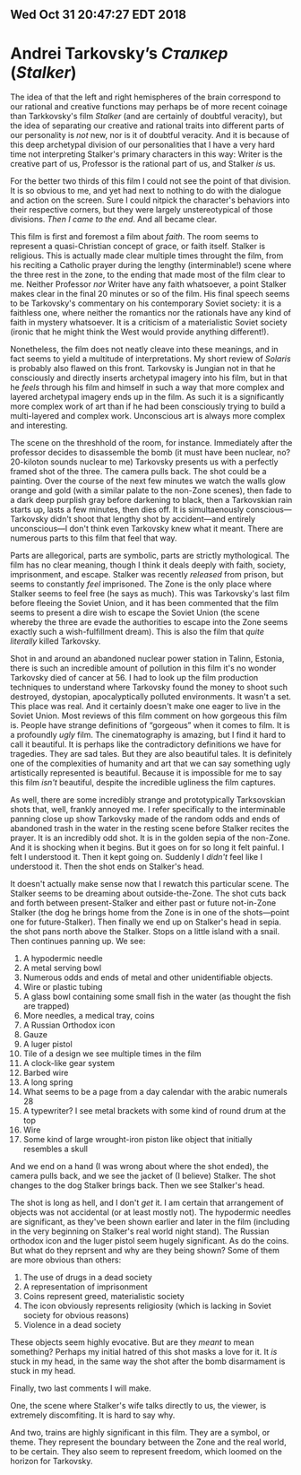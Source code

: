 Wed Oct 31 20:47:27 EDT 2018
----------------------------
Andrei Tarkovsky’s _Сталкер_ (_Stalker_)
========================================

The idea of that the left and right hemispheres of the brain correspond to our
rational and creative functions may perhaps be of more recent coinage than
Tarkkovsky's film _Stalker_ (and are certainly of doubtful veracity), but the
idea of separating our creative and rational traits into different parts of our
personality is _not_ new, nor is it of doubtful veracity. And it is because of
this deep archetypal division of our personalities that I have a very hard time
not interpreting Stalker's primary characters in this way: Writer is the
creative part of us, Professor is the rational part of us, and Stalker _is_ us.

For the better two thirds of this film I could not see the point of that
division. It is so obvious to me, and yet had next to nothing to do with the
dialogue and action on the screen. Sure I could nitpick the character's
behaviors into their respective corners, but they were largely unstereotypical
of those divisions. _Then I came to the end_. And all became clear.

This film is first and foremost a film about _faith_. The room seems to
represent a quasi-Christian concept of grace, or faith itself. Stalker is
religious. This is actually made clear multiple times throught the film, from
his reciting a Catholic prayer during the lengthy (interminable!) scene where
the three rest in the zone, to the ending that made most of the film clear to
me. Neither Professor _nor_ Writer have any faith whatsoever, a point Stalker
makes clear in the final 20 minutes or so of the film. His final speech seems to
be Tarkovsky's commentary on his contemporary Soviet society: it is a faithless
one, where neither the romantics nor the rationals have any kind of faith in
mystery whatsoever. It is a criticism of a materialistic Soviet society (ironic
that he might think the West would provide anything different!).

Nonetheless, the film does not neatly cleave into these meanings, and in fact
seems to yield a multitude of interpretations. My short review of _Solaris_ is
probably also flawed on this front. Tarkovsky is Jungian not in that he
consciously and directly inserts archetypal imagery into his film, but in that
he _feels_ through his film and himself in such a way that more complex and
layered archetypal imagery ends up in the film. As such it is a significantly
more complex work of art than if he had been consciously trying to build a
multi-layered and complex work. Unconscious art is always more complex and
interesting.

The scene on the threshhold of the room, for instance. Immediately after the
professor decides to disassemble the bomb (it must have been nuclear, no?
20-kiloton sounds nuclear to me) Tarkovsky presents us with a perfectly framed
shot of the three. The camera pulls back. The shot could be a painting. Over the
course of the next few minutes we watch the walls glow orange and gold (with a
similar palate to the non-Zone scenes), then fade to a dark deep purplish gray
before darkening to black, then a Tarkovskian rain starts up, lasts a few
minutes, then dies off. It is simultaenously conscious—Tarkovsky didn't shoot
that lengthy shot by accident—and entirely unconscious—I don't think even
Tarkovsky knew what it meant. There are numerous parts to this film that feel
that way.

Parts are allegorical, parts are symbolic, parts are strictly mythological. The
film has no clear meaning, though I think it deals deeply with faith, society,
imprisonment, and escape. Stalker was recently _released_ from prison, but seems
to constantly _feel_ imprisoned. The Zone is the only place where Stalker seems
to feel free (he says as much). This was Tarkovsky's last film before fleeing
the Soviet Union, and it has been commented that the film seems to present a
dire wish to escape the Soviet Union (the scene whereby the three are evade the
authorities to escape into the Zone seems exactly such a wish-fulfillment
dream). This is also the film that _quite literally_ killed Tarkovsky.

Shot in and around an abandoned nuclear power station in Talinn, Estonia, there
is such an incredible amount of pollution in this film it's no wonder Tarkovsky
died of cancer at 56. I had to look up the film production techniques to
understand where Tarkovsky found the money to shoot such destroyed, dystopian,
apocalyptically polluted environments. It wasn't a set. This place was real. And
it certainly doesn't make one eager to live in the Soviet Union. Most reviews of
this film comment on how gorgeous this film is. People have strange definitions
of “gorgeous” when it comes to film. It is a profoundly _ugly_ film. The
cinematography is amazing, but I find it hard to call it beautiful. It is
perhaps like the contradictory definitions we have for tragedies. They are sad
tales. But they are also beautiful tales. It is definitely one of the
complexities of humanity and art that we can say something ugly artistically
represented is beautiful. Because it is impossible for me to say this film
_isn't_ beautiful, despite the incredible ugliness the film captures.

As well, there are some incredibly strange and prototypically Tarksovskian shots
that, well, frankly annoyed me. I refer specifically to the interminable panning
close up show Tarkovsky made of the random odds and ends of abandoned trash in
the water in the resting scene before Stalker recites the prayer. It is an
incredibly odd shot. It is in the golden sepia of the non-Zone. And it is
shocking when it begins. But it goes on for so long it felt painful. I felt I
understood it. Then it kept going on. Suddenly I _didn't_ feel like I understood
it. Then the shot ends on Stalker's head.

It doesn't actually make sense now that I rewatch this particular scene. The
Stalker seems to be dreaming about outside-the-Zone. The shot cuts back and
forth between present-Stalker and either past or future not-in-Zone Stalker (the
dog he brings home from the Zone is in one of the shots—point one for
future-Stalker). Then finally we end up on Stalker's head in sepia. the shot
pans north above the Stalker. Stops on a little island with a snail. Then
continues panning up. We see:

1.  A hypodermic needle
2.  A metal serving bowl
3.  Numerous odds and ends of metal and other unidentifiable objects.
4.  Wire or plastic tubing
5.  A glass bowl containing some small fish in the water (as thought the fish
    are trapped)
6.  More needles, a medical tray, coins
7.  A Russian Orthodox icon
8.  Gauze
9.  A luger pistol
10. Tile of a design we see multiple times in the film
11. A clock-like gear system
12. Barbed wire
13. A long spring
14. What seems to be a page from a day calendar with the arabic numerals 28
15. A typewriter? I see metal brackets with some kind of round drum at the top
16. Wire
17. Some kind of large wrought-iron piston like object that initially resembles
    a skull

And we end on a hand (I was wrong about where the shot ended), the camera pulls
back, and we see the jacket of (I believe) Stalker. The shot changes to the dog
Stalker brings back. Then we see Stalker's head.

The shot is long as hell, and I don't _get_ it. I am certain that arrangement of
objects was not accidental (or at least mostly not). The hypodermic needles are
significant, as they've been shown earlier and later in the film (including in
the very beginning on Stalker's real world night stand). The Russian orthodox
icon and the luger pistol seem hugely significant. As do the coins. But what do
they reprsent and why are they being shown? Some of them are more obvious than
others:

1. The use of drugs in a dead society
5. A representation of imprisonment
6. Coins represent greed, materialistic society
7. The icon obviously represents religiosity (which is lacking in Soviet
   society for obvious reasons)
9. Violence in a dead society

These objects seem highly evocative. But are they _meant_ to mean something?
Perhaps my initial hatred of this shot masks a love for it. It _is_ stuck in my
head, in the same way the shot after the bomb disarmament is stuck in my head.

Finally, two last comments I will make. 

One, the scene where Stalker's wife talks directly to us, the viewer, is
extremely discomfiting. It is hard to say why.

And two, trains are highly significant in this film. They are a symbol, or
theme. They represent the boundary between the Zone and the real world, to be
certain. They also seem to represent freedom, which loomed on the horizon for
Tarkovsky.

